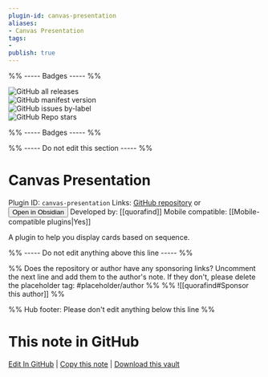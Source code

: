```yaml
---
plugin-id: canvas-presentation
aliases:
- Canvas Presentation
tags: 
- 
publish: true
---
```


%% ----- Badges ----- %%

![GitHub all releases](https://img.shields.io/github/downloads/quorafind/obsidian-canvas-presentation/total?color=573E7A&logo=github&style=for-the-badge)   
![GitHub manifest version](https://img.shields.io/github/manifest-json/v/quorafind/obsidian-canvas-presentation?color=573E7A&logo=github&style=for-the-badge)   
![GitHub issues by-label](https://img.shields.io/github/issues/quorafind/obsidian-canvas-presentation/help%20wanted?color=573E7A&logo=github&style=for-the-badge)   
![GitHub Repo stars](https://img.shields.io/github/stars/quorafind/obsidian-canvas-presentation?color=573E7A&logo=github&style=for-the-badge)

%% ----- Badges ----- %%

%% ----- Do not edit this section ----- %%

# Canvas Presentation

Plugin ID: `canvas-presentation`
Links: [GitHub repository](https://github.com/quorafind/obsidian-canvas-presentation) or [<button id=HH>Open in Obsidian</button>](obsidian://show-plugin?id=canvas-presentation)
Developed by: [[quorafind]]
Mobile compatible: [[Mobile-compatible plugins|Yes]]

A plugin to help you display cards based on sequence.

%% ----- Do not edit anything above this line ----- %% 

%% Does the repository or author have any sponsoring links? Uncomment the next line and add them to the author's note. If they don't, please delete the placeholder tag: #placeholder/author %%
%% ![[quorafind#Sponsor this author]] %%

%% Hub footer: Please don't edit anything below this line %%

# This note in GitHub

<span class="git-footer">[Edit In GitHub](https://github.dev/obsidian-community/obsidian-hub/blob/main/02%20-%20Community%20Expansions/02.05%20All%20Community%20Expansions/Plugins/canvas-presentation.md "git-hub-edit-note") | [Copy this note](https://raw.githubusercontent.com/obsidian-community/obsidian-hub/main/02%20-%20Community%20Expansions/02.05%20All%20Community%20Expansions/Plugins/canvas-presentation.md "git-hub-copy-note") | [Download this vault](https://github.com/obsidian-community/obsidian-hub/archive/refs/heads/main.zip "git-hub-download-vault") </span>
